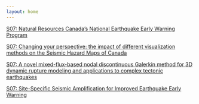 ```yaml
---
layout: home
---
```



[S07: Natural Resources Canada’s National Earthquake Early Warning Program](S07_Perry_NaturalR)

[S07: Changing your perspective: the impact of different visualization methods on the Seismic Hazard Maps of Canada](S07_Yin00_Changing)

[S07: A novel mixed-flux-based nodal discontinuous Galerkin method for 3D dynamic rupture modeling and applications to complex tectonic earthquakes](S07_Zhang_Anovelmi)

[S07: Site-Specific Seismic Amplification for Improved Earthquake Early Warning](S07_Pietr_SiteSpec)

